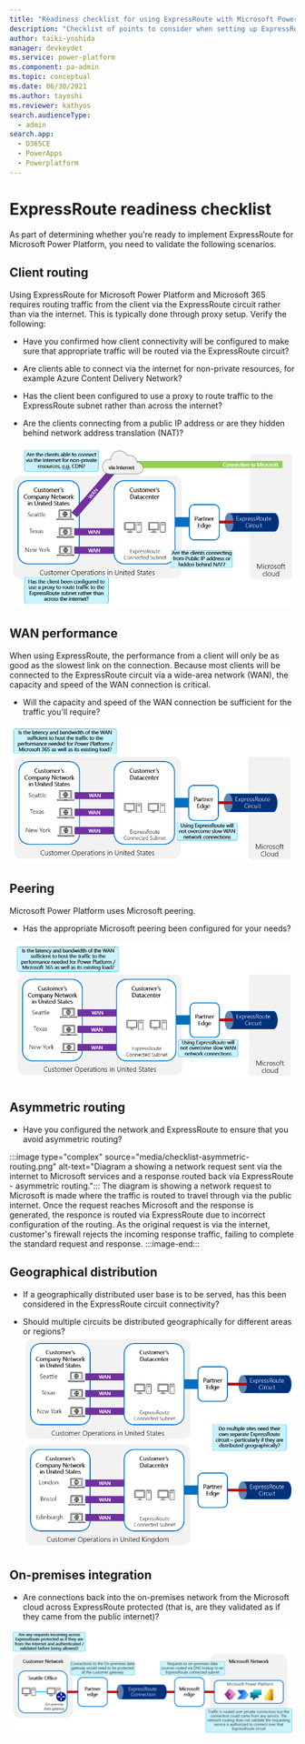 ```yaml
---
title: "Readiness checklist for using ExpressRoute with Microsoft Power Platform | MicrosoftDocs"
description: "Checklist of points to consider when setting up ExpressRoute for Microsoft Power Platform"
author: taiki-yoshida
manager: devkeydet
ms.service: power-platform
ms.component: pa-admin
ms.topic: conceptual
ms.date: 06/30/2021
ms.author: tayoshi
ms.reviewer: kathyos
search.audienceType: 
  - admin
search.app: 
  - D365CE
  - PowerApps
  - Powerplatform
---
```


# ExpressRoute readiness checklist

As part of determining whether you're ready to implement ExpressRoute for Microsoft Power
Platform, you need to validate the following scenarios.

## Client routing

Using ExpressRoute for Microsoft Power Platform and Microsoft 365 requires routing traffic
from the client via the ExpressRoute circuit rather than via the internet. This is
typically done through proxy setup. Verify the following:

-   Have you confirmed how client connectivity will be configured to make
    sure that appropriate traffic will be routed via the ExpressRoute circuit?

-   Are clients able to connect via the internet for non-private resources,
    for example Azure Content Delivery Network?

-   Has the client been configured to use a proxy to route traffic to the
    ExpressRoute subnet rather than across the internet?

-   Are the clients connecting from a public IP address or are they hidden behind network address translation (NAT)?
<!--note from editor: I deleted "and points to consider" because the points all seem to have been described in the preceding text (which is good!). -->
![Diagram showing a customer's company network, datacenter, and partner edge with client routing considerations.](media/checklist-client-routing.png)

## WAN performance

When using ExpressRoute, the performance from a client will only be as good as
the slowest link on the connection. Because most clients will be connected to
the ExpressRoute circuit via a wide-area network (WAN), the capacity and speed of the WAN connection
is critical.

-   Will the capacity and speed of the WAN connection be sufficient for the traffic you'll require?
<!--note from editor: Please make sure the preceding text or the image alt text covers the "points to consider" that you refer to. (I think it does.)-->
![Diagram showing customer's company network, datacenter and partner edge, with WAN latency and bandwidth considerations.](media/checklist-wan-performance.png)

## Peering

Microsoft Power Platform uses Microsoft peering.

-   Has the appropriate Microsoft peering been configured for your needs?
<!--note from editor: Please make sure the preceding text of the image alt text covers the "points to consider" that you refer to. (I think it does.)-->
![Diagram showing a customer's company network, datacenter, and partner edge, with peering considerations.](media/checklist-microsoft-peering.png)

## Asymmetric routing

-   Have you configured the network and ExpressRoute to ensure that you avoid
    asymmetric routing?
<!--note from editor: The alt text for this image exceeds the 150-character limit, and actually it should be even longer to fully describe the image. Please verify my edits to alt text and flesh out the long description. Also, please change "ER" in the image to "ExpressRoute."
![Diagram a showing a network request sent via the internet to Microsoft services and a response routed back via ExpressRoute - asymmetric routing.](media/checklist-asymmetric-routing.png)
-->
<!--tayoshi: Fixed alt-text-->
:::image type="complex" source="media/checklist-asymmetric-routing.png" alt-text="Diagram a showing a network request sent via the internet to Microsoft services and a response routed back via ExpressRoute - asymmetric routing.":::
   The diagram is showing a network request to Microsoft is made where the traffic is routed to travel through via the public internet. Once the request reaches Microsoft and the response is generated, the responce is routed via ExpressRoute due to incorrect configuration of the routing. As the original request is via the internet, customer's firewall rejects the incoming response traffic, failing to complete the standard request and response. 
:::image-end:::

## Geographical distribution

-   If a geographically distributed user base is to be served, has this been
    considered in the ExpressRoute circuit connectivity?

-   Should multiple circuits be distributed geographically for different areas
    or regions?
![Diagram showing two operations, one in the United States and one in the United Kingdom, with an individual ExpressRoute circuit set up for each.](media/checklist-geo-distribution.png)

## On-premises integration

-   Are connections back into the on-premises network from the Microsoft cloud
    across ExpressRoute protected (that is, are they validated as if they came from the public internet)?

![Diagram showing a customer network set up with an on-premises data gateway. The connection to the on-premises data gateway also is routed through ExpressRoute.](media/checklist-onprem-integration.png)
